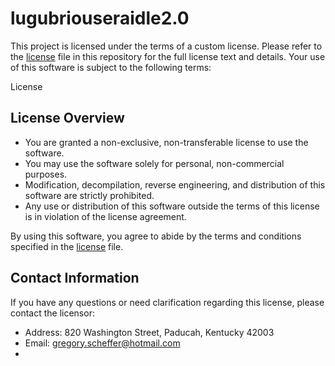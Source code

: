 # lugubriouseraidle2.0

This project is licensed under the terms of a custom license. Please refer to the [license](LICENSE) file in this repository for the full license text and details. Your use of this software is subject to the following terms:

License

## License Overview

- You are granted a non-exclusive, non-transferable license to use the software.
- You may use the software solely for personal, non-commercial purposes.
- Modification, decompilation, reverse engineering, and distribution of this software are strictly prohibited.
- Any use or distribution of this software outside the terms of this license is in violation of the license agreement.

By using this software, you agree to abide by the terms and conditions specified in the [license](LICENSE) file.

## Contact Information

If you have any questions or need clarification regarding this license, please contact the licensor:

- Address: 820 Washington Street, Paducah, Kentucky 42003
- Email: gregory.scheffer@hotmail.com
- 
